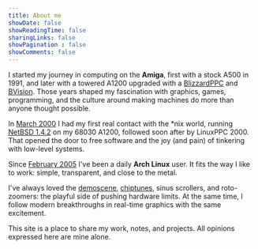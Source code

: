 ```yaml
---
title: About me
showDate: false
showReadingTime: false
sharingLinks: false
showPagination : false
showComments: false
---
```


I started my journey in computing on the **Amiga**, first with a stock A500 in 1991, and later with a towered A1200 upgraded with a [BlizzardPPC](http://amiga.resource.cx/exp/blizzardppc) and [BVision](http://amiga.resource.cx/exp/blizzardvision).
Those years shaped my fascination with graphics, games, programming, and the culture around making machines do more than anyone thought possible.

In [March 2000](https://twitter.com/encelo/status/1241380961079693315) I had my first real contact with the *nix world, running [NetBSD 1.4.2](http://www.netbsd.org/releases/formal-1.4/NetBSD-1.4.2.html) on my 68030 A1200, followed soon after by LinuxPPC 2000.
That opened the door to free software and the joy (and pain) of tinkering with low-level systems.

Since [February 2005](https://twitter.com/encelo/status/1235202504826277895) I've been a daily **Arch Linux** user. It fits the way I like to work: simple, transparent, and close to the metal.

I've always loved the [demoscene](https://en.wikipedia.org/wiki/Demoscene), [chiptunes](https://en.wikipedia.org/wiki/Chiptune), sinus scrollers, and roto-zoomers: the playful side of pushing hardware limits. At the same time, I follow modern breakthroughs in real-time graphics with the same excitement.

This site is a place to share my work, notes, and projects.
All opinions expressed here are mine alone.
